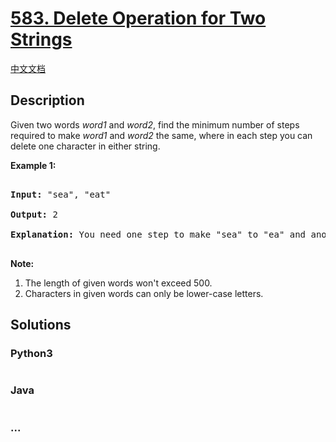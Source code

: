 # [583. Delete Operation for Two Strings](https://leetcode.com/problems/delete-operation-for-two-strings)

[中文文档](/solution/0500-0599/0583.Delete%20Operation%20for%20Two%20Strings/README.md)

## Description

<p>

Given two words <i>word1</i> and <i>word2</i>, find the minimum number of steps required to make <i>word1</i> and <i>word2</i> the same, where in each step you can delete one character in either string.

</p>

<p><b>Example 1:</b><br />

<pre>

<b>Input:</b> "sea", "eat"

<b>Output:</b> 2

<b>Explanation:</b> You need one step to make "sea" to "ea" and another step to make "eat" to "ea".

</pre>

</p>

<p><b>Note:</b><br>

<ol>

<li>The length of given words won't exceed 500.</li>

<li>Characters in given words can only be lower-case letters.</li>

</ol>

</p>

## Solutions

<!-- tabs:start -->

### **Python3**

```python

```

### **Java**

```java

```

### **...**

```

```

<!-- tabs:end -->
